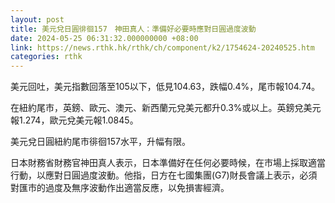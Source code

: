 ```yaml
---
layout: post
title: 美元兌日圓徘徊157　神田真人：準備好必要時應對日圓過度波動
date: 2024-05-25 06:31:32.000000000 +08:00
link: https://news.rthk.hk/rthk/ch/component/k2/1754624-20240525.htm
categories: rthk
---
```


美元回吐，美元指數回落至105以下，低見104.63，跌幅0.4%，尾市報104.74。

在紐約尾市，英鎊、歐元、澳元、新西蘭元兌美元都升0.3%或以上。英鎊兌美元報1.274，歐元兌美元報1.0845。

美元兌日圓紐約尾市徘徊157水平，升幅有限。

日本財務省財務官神田真人表示，日本準備好在任何必要時候，在市場上採取適當行動，以應對日圓過度波動。他指，日方在七國集團(G7)財長會議上表示，必須對匯市的過度及無序波動作出適當反應，以免損害經濟。
